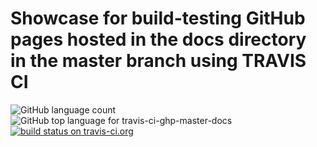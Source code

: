 # Showcase for build-testing GitHub pages hosted in the docs directory in the master branch using TRAVIS CI

![GitHub language count](https://img.shields.io/github/languages/count/dleidert/travis-ci-ghp-master-docs.svg)
![GitHub top language for travis-ci-ghp-master-docs](https://img.shields.io/github/languages/top/dleidert/travis-ci-ghp-master-docs.svg)
[![build status on travis-ci.org](https://img.shields.io/travis/dleidert/travis-ci-ghp-master-docs/master.svg)][url.travisci]

[url.travisci]: https://travis-ci.org/dleidert/travis-ci-ghp-master-docs "Build status on travis-ci.org"
